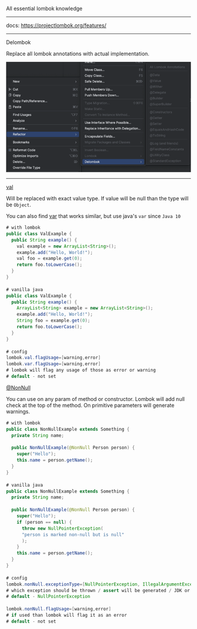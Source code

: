 All essential lombok knowledge

---

docs: https://projectlombok.org/features/

---

Delombok

Replace all lombok annotations with actual implementation.

![delombok](images/delombok.png)

---

[val](https://projectlombok.org/features/val)

Will be replaced with exact value type. If value will be null than the type will be `Object`.

You can also find [var](https://projectlombok.org/features/var) that works similar, but use java's `var` since `Java 10`

```java
# with lombok
public class ValExample {
  public String example() {
    val example = new ArrayList<String>();
    example.add("Hello, World!");
    val foo = example.get(0);
    return foo.toLowerCase();
  }
}

# vanilla java
public class ValExample {
  public String example() {
    ArrayList<String> example = new ArrayList<String>();
    example.add("Hello, World!");
    String foo = example.get(0);
    return foo.toLowerCase();
  }
}

# config
lombok.val.flagUsage=[warning,error]
lombok.var.flagUsage=[warning,error]
# lombok will flag any usage of those as error or warning
# default - not set
```


[@NonNull](https://projectlombok.org/features/NonNull)

You can use on any param of method or constructor. Lombok will add null check at the top of the method. On primitive parameters will generate warnings.

```java
# with lombok
public class NonNullExample extends Something {
  private String name;
  
  public NonNullExample(@NonNull Person person) {
    super("Hello");
    this.name = person.getName();
  }
}

# vanilla java
public class NonNullExample extends Something {
  private String name;
  
  public NonNullExample(@NonNull Person person) {
    super("Hello");
    if (person == null) {
      throw new NullPointerException(
      "person is marked non-null but is null"
      );
    }
    this.name = person.getName();
  }
}

# config
lombok.nonNull.exceptionType=[NullPointerException, IllegalArgumentException,JDK,GUAVA,Assertion]
# which exception should be thrown / assert will be generated / JDK or Guava will instead of vanilla x == null will use functions from those frameworks
# default - NullPointerException

lombok.nonNull.flagUsage=[warning,error]
# if used than lombok will flag it as an error
# default - not set